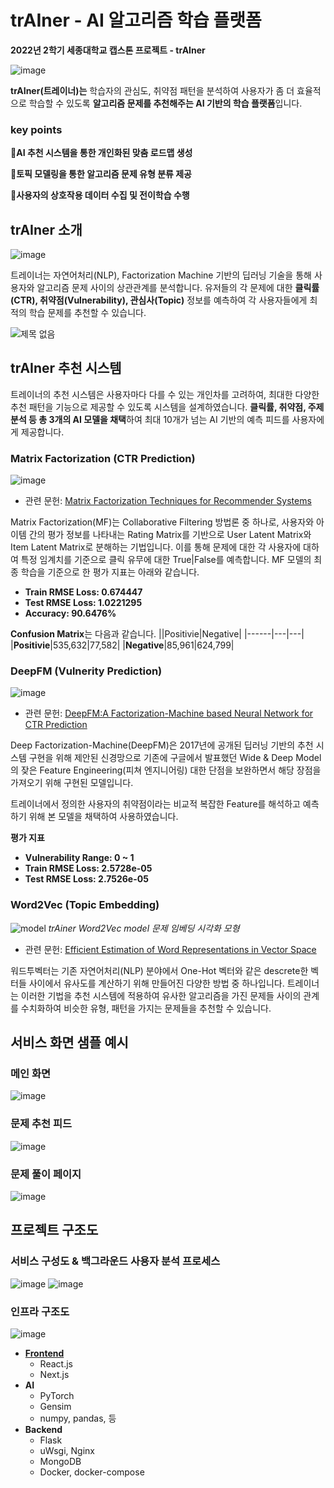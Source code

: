 
# trAIner - AI 알고리즘 학습 플랫폼
**2022년 2학기 세종대학교 캡스톤 프로젝트 - trAIner**

![image](https://user-images.githubusercontent.com/29897277/209434008-f61cc54b-3452-407e-bb9c-41886349e648.png)

 **trAIner(트레이너)는** 학습자의 관심도, 취약점 패턴을 분석하여 사용자가 좀 더 효율적으로 학습할 수 있도록 **알고리즘 문제를 추천해주는 AI 기반의 학습 플랫폼**입니다.

### key points
🚩**AI 추천 시스템을 통한 개인화된 맞춤 로드맵 생성** 

🚩**토픽 모델링을 통한 알고리즘 문제 유형 분류 제공**

🚩**사용자의 상호작용 데이터 수집 및 전이학습 수행**

## trAIner 소개
![image](https://user-images.githubusercontent.com/29897277/208668718-85373146-6d3a-4fac-815e-073d94b78aaa.png)

트레이너는 자연어처리(NLP), Factorization Machine 기반의 딥러닝 기술을 통해 사용자와 알고리즘 문제 사이의 상관관계를 분석합니다. 유저들의 각 문제에 대한 **클릭률(CTR), 취약점(Vulnerability), 관심사(Topic)** 정보를 예측하여 각 사용자들에게 최적의 학습 문제를 추천할 수 있습니다.

![제목 없음](https://user-images.githubusercontent.com/29897277/208671083-b2fa4cea-bdff-4440-abef-29f83b3e3df6.png)

## trAIner 추천 시스템
트레이너의 추천 시스템은 사용자마다 다를 수 있는 개인차를 고려하여, 최대한 다양한 추천 패턴을 기능으로 제공할 수 있도록 시스템을 설계하였습니다. **클릭률, 취약점, 주제 분석 등 총 3개의 AI 모델을 채택**하여 최대 10개가 넘는 AI 기반의 예측 피드를 사용자에게 제공합니다.
### Matrix Factorization (CTR Prediction)
![image](https://user-images.githubusercontent.com/29897277/208677868-4caa9404-536b-4e46-8de1-4fc36fac0112.png)
- 관련 문헌: [Matrix Factorization Techniques for Recommender Systems](https://datajobs.com/data-science-repo/Recommender-Systems-%5bNetflix%5d.pdf)

Matrix Factorization(MF)는 Collaborative Filtering 방법론 중 하나로, 사용자와 아이템 간의 평가 정보를 나타내는 Rating Matrix를 기반으로 User Latent Matrix와 Item Latent Matrix로 분해하는 기법입니다. 이를 통해 문제에 대한 각 사용자에 대하여 특정 임계치를 기준으로 클릭 유무에 대한 True|False를 예측합니다. MF 모델의 최종 학습을 기준으로 한 평가 지표는 아래와 같습니다.

- **Train RMSE Loss: 0.674447**
- **Test RMSE Loss: 1.0221295**
- **Accuracy: 90.6476%**

**Confusion Matrix**는 다음과 같습니다.
||Positivie|Negative|
|------|---|---|
|**Positivie**|535,632|77,582|
|**Negative**|85,961|624,799|


### DeepFM (Vulnerity Prediction)
![image](https://user-images.githubusercontent.com/29897277/208679749-ecba1f87-bb87-4ece-b480-65161132de20.png)

- 관련 문헌: [DeepFM:A Factorization-Machine based Neural Network for CTR Prediction](https://arxiv.org/pdf/1703.04247.pdf)

Deep Factorization-Machine(DeepFM)은 2017년에 공개된 딥러닝 기반의 추천 시스템 구현을 위해 제안된 신경망으로 기존에 구글에서 발표했던 Wide & Deep Model의 잦은 Feature Engineering(피쳐 엔지니어링) 대한 단점을 보완하면서 해당 장점을 가져오기 위해 구현된 모델입니다.

트레이너에서 정의한 사용자의 취약점이라는 비교적 복잡한 Feature를 해석하고 예측하기 위해 본 모델을 채택하여 사용하였습니다.

**평가 지표**
- **Vulnerability Range: 0 ~ 1**
- **Train RMSE Loss: 2.5728e-05**
- **Test RMSE Loss: 2.7526e-05**

### Word2Vec (Topic Embedding)
![model](https://user-images.githubusercontent.com/29897277/209434146-f6564532-c11b-4dd4-85d3-159ec24bc8f5.gif)
*trAiner Word2Vec model 문제 임베딩 시각화 모형*
- 관련 문헌: [Efficient Estimation of Word Representations in Vector Space](https://arxiv.org/pdf/1301.3781.pdf)

워드투벡터는 기존 자연어처리(NLP) 분야에서 One-Hot 벡터와 같은 descrete한 벡터들 사이에서 유사도를 계산하기 위해 만들어진 다양한 방법 중 하나입니다. 트레이너는 이러한 기법을 추천 시스템에 적용하여 유사한 알고리즘을 가진 문제들 사이의 관계를 수치화하여 비슷한 유형, 패턴을 가지는 문제들을 추천할 수 있습니다.

## 서비스 화면 샘플 예시
### 메인 화면
![image](https://user-images.githubusercontent.com/29897277/209433397-199383ee-629d-4fb2-9964-7360a6ff7bd9.png)
### 문제 추천 피드
![image](https://user-images.githubusercontent.com/29897277/209433452-47b87462-dfaf-41bc-a7e9-927689e2675a.png)
### 문제 풀이 페이지
![image](https://user-images.githubusercontent.com/29897277/209433494-a9ea7c99-1e93-41f9-97f4-cddff8dcc507.png)


## 프로젝트 구조도
### 서비스 구성도 & 백그라운드 사용자 분석 프로세스
![image](https://user-images.githubusercontent.com/29897277/208671733-5f960cc2-3ee5-4aca-9a1c-bb2b240ca743.png)
![image](https://user-images.githubusercontent.com/29897277/208671864-d32c0577-09bf-4aaa-a5d5-599527fd307f.png)
### 인프라 구조도
![image](https://user-images.githubusercontent.com/29897277/208672140-a0929a2c-f5c1-4539-aafb-6b0ddf872a26.png)

- [**Frontend**](https://github.com/altmshfkgudtjr/trAIner)
    - React.js
    - Next.js
- **AI**
    - PyTorch
    - Gensim
    - numpy, pandas, 등
- **Backend**
    - Flask
    - uWsgi, Nginx
    - MongoDB
    - Docker, docker-compose